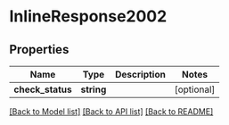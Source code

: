 # InlineResponse2002

## Properties
Name | Type | Description | Notes
------------ | ------------- | ------------- | -------------
**check_status** | **string** |  | [optional] 

[[Back to Model list]](../../README.md#documentation-for-models) [[Back to API list]](../../README.md#documentation-for-api-endpoints) [[Back to README]](../../README.md)

